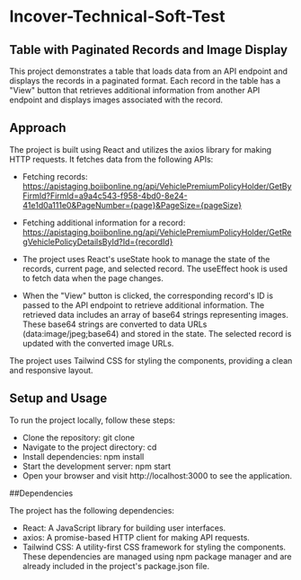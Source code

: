 # Incover-Technical-Soft-Test

## Table with Paginated Records and Image Display

This project demonstrates a table that loads data from an API endpoint and displays the records in a paginated format. Each record in the table has a "View" button that retrieves additional information from another API endpoint and displays images associated with the record.

## Approach

The project is built using React and utilizes the axios library for making HTTP requests. It fetches data from the following APIs:

- Fetching records: https://apistaging.boiibonline.ng/api/VehiclePremiumPolicyHolder/GetByFirmId?FirmId=a9a4c543-f958-4bd0-8e24-41e1d0a111e0&PageNumber={page}&PageSize={pageSize}
- Fetching additional information for a record: https://apistaging.boiibonline.ng/api/VehiclePremiumPolicyHolder/GetRegVehiclePolicyDetailsById?Id={recordId}
- The project uses React's useState hook to manage the state of the records, current page, and selected record. The useEffect hook is used to fetch data when the page changes.

- When the "View" button is clicked, the corresponding record's ID is passed to the API endpoint to retrieve additional information. The retrieved data includes an array of base64 strings representing images. These base64 strings are converted to data URLs (data:image/jpeg;base64) and stored in the state. The selected record is updated with the converted image URLs.

The project uses Tailwind CSS for styling the components, providing a clean and responsive layout.

## Setup and Usage
To run the project locally, follow these steps:

- Clone the repository: git clone <repository-url>
- Navigate to the project directory: cd <project-directory>
- Install dependencies: npm install
- Start the development server: npm start
- Open your browser and visit http://localhost:3000 to see the application.
  
##Dependencies
  
The project has the following dependencies:

- React: A JavaScript library for building user interfaces.
- axios: A promise-based HTTP client for making API requests.
- Tailwind CSS: A utility-first CSS framework for styling the components.
These dependencies are managed using npm package manager and are already included in the project's package.json file.
